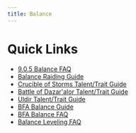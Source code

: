 ```yaml
---
title: Balance
---
```


Quick Links
===
 - [9.0.5 Balance FAQ](/balance/2020-12-08-9.0_FAQ)
 - [Balance Raiding Guide](/balance/2019-01-21-balance_raiding_guide)
 - [Crucible of Storms Talent/Trait Guide](/balance/cos-talents)
 - [Battle of Dazar'alor Talent/Trait Guide](/balance/bod-talents)
 - [Uldir Talent/Trait Guide](/balance/uldir-talents)
 - [BFA Balance Guide](/balance/guide)
 - [BFA Balance FAQ](/balance/2018-08-31-Balance_BFA_FAQ)
 - [Balance Leveling FAQ](/balance/2018-08-10_balance_leveling_faq)
